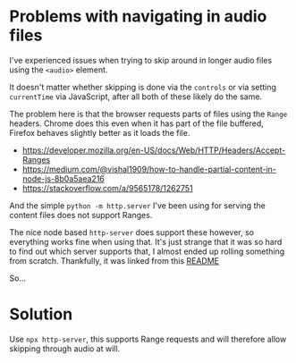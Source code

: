 # Problems with navigating in audio files

I've experienced issues when trying to skip around in longer audio files using the `<audio>` element.

It doesn't matter whether skipping is done via the `controls` or via setting `currentTime` via JavaScript, after all both of these likely do the same.

The problem here is that the browser requests parts of files using the `Range` headers.
Chrome does this even when it has part of the file buffered, Firefox behaves slightly better as it loads the file.

- https://developer.mozilla.org/en-US/docs/Web/HTTP/Headers/Accept-Ranges
- https://medium.com/@vishal1909/how-to-handle-partial-content-in-node-js-8b0a5aea216
- https://stackoverflow.com/a/9565178/1262751

And the simple `python -m http.server` I've been using for serving the content files does not support Ranges.

The nice node based `http-server` does support these however, so everything works fine when using that.
It's just strange that it was so hard to find out which server supports that, I almost ended up rolling something from scratch.
Thankfully, it was linked from this [README](https://github.com/danvk/RangeHTTPServer/commit/c5d19c8118bb495f52414906fc1064624f890fe8)

So...

# Solution

Use `npx http-server`, this supports Range requests and will therefore allow skipping through audio at will.

